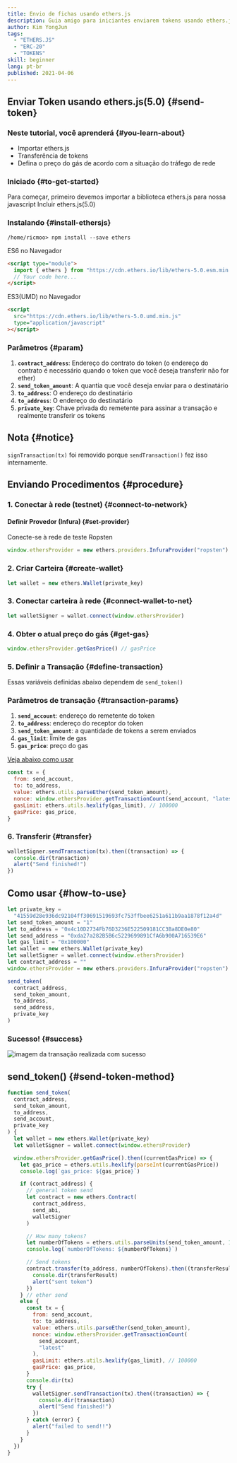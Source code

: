```yaml
---
title: Envio de fichas usando ethers.js
description: Guia amigo para iniciantes enviarem tokens usando ethers.js.
author: Kim YongJun
tags:
  - "ETHERS.JS"
  - "ERC-20"
  - "TOKENS"
skill: beginner
lang: pt-br
published: 2021-04-06
---
```


## Enviar Token usando ethers.js(5.0) {#send-token}

### Neste tutorial, você aprenderá {#you-learn-about}

- Importar ethers.js
- Transferência de tokens
- Defina o preço do gás de acordo com a situação do tráfego de rede

### Iniciado {#to-get-started}

Para começar, primeiro devemos importar a biblioteca ethers.js para nossa javascript Incluir ethers.js(5.0)

### Instalando {#install-ethersjs}

```shell
/home/ricmoo> npm install --save ethers
```

ES6 no Navegador

```html
<script type="module">
  import { ethers } from "https://cdn.ethers.io/lib/ethers-5.0.esm.min.js"
  // Your code here...
</script>
```

ES3(UMD) no Navegador

```html
<script
  src="https://cdn.ethers.io/lib/ethers-5.0.umd.min.js"
  type="application/javascript"
></script>
```

### Parâmetros {#param}

1. **`contract_address`**: Endereço do contrato do token (o endereço do contrato é necessário quando o token que você deseja transferir não for ether)
2. **`send_token_amount`**: A quantia que você deseja enviar para o destinatário
3. **`to_address`**: O endereço do destinatário
4. **`to_address`**: O endereço do destinatário
5. **`private_key`**: Chave privada do remetente para assinar a transação e realmente transferir os tokens

## Nota {#notice}

`signTransaction(tx)` foi removido porque `sendTransaction()` fez isso internamente.

## Enviando Procedimentos {#procedure}

### 1. Conectar à rede (testnet) {#connect-to-network}

#### Definir Provedor (Infura) {#set-provider}

Conecte-se à rede de teste Ropsten

```javascript
window.ethersProvider = new ethers.providers.InfuraProvider("ropsten")
```

### 2. Criar Carteira {#create-wallet}

```javascript
let wallet = new ethers.Wallet(private_key)
```

### 3. Conectar carteira à rede {#connect-wallet-to-net}

```javascript
let walletSigner = wallet.connect(window.ethersProvider)
```

### 4. Obter o atual preço do gás {#get-gas}

```javascript
window.ethersProvider.getGasPrice() // gasPrice
```

### 5. Definir a Transação {#define-transaction}

Essas variáveis definidas abaixo dependem de `send_token()`

### Parâmetros de transação {#transaction-params}

1. **`send_account`**: endereço do remetente do token
2. **`to_address`**: endereço do receptor do token
3. **`send_token_amount`**: a quantidade de tokens a serem enviados
4. **`gas_limit`**: limite de gas
5. **`gas_price`**: preço do gas

[Veja abaixo como usar](#how-to-use)

```javascript
const tx = {
  from: send_account,
  to: to_address,
  value: ethers.utils.parseEther(send_token_amount),
  nonce: window.ethersProvider.getTransactionCount(send_account, "latest"),
  gasLimit: ethers.utils.hexlify(gas_limit), // 100000
  gasPrice: gas_price,
}
```

### 6. Transferir {#transfer}

```javascript
walletSigner.sendTransaction(tx).then((transaction) => {
  console.dir(transaction)
  alert("Send finished!")
})
```

## Como usar {#how-to-use}

```javascript
let private_key =
  "41559d28e936dc92104ff30691519693fc753ffbee6251a611b9aa1878f12a4d"
let send_token_amount = "1"
let to_address = "0x4c10D2734Fb76D3236E522509181CC3Ba8DE0e80"
let send_address = "0xda27a282B5B6c5229699891CfA6b900A716539E6"
let gas_limit = "0x100000"
let wallet = new ethers.Wallet(private_key)
let walletSigner = wallet.connect(window.ethersProvider)
let contract_address = ""
window.ethersProvider = new ethers.providers.InfuraProvider("ropsten")

send_token(
  contract_address,
  send_token_amount,
  to_address,
  send_address,
  private_key
)
```

### Sucesso! {#success}

![imagem da transação realizada com sucesso](./successful-transaction.png)

## send_token() {#send-token-method}

```javascript
function send_token(
  contract_address,
  send_token_amount,
  to_address,
  send_account,
  private_key
) {
  let wallet = new ethers.Wallet(private_key)
  let walletSigner = wallet.connect(window.ethersProvider)

  window.ethersProvider.getGasPrice().then((currentGasPrice) => {
    let gas_price = ethers.utils.hexlify(parseInt(currentGasPrice))
    console.log(`gas_price: ${gas_price}`)

    if (contract_address) {
      // general token send
      let contract = new ethers.Contract(
        contract_address,
        send_abi,
        walletSigner
      )

      // How many tokens?
      let numberOfTokens = ethers.utils.parseUnits(send_token_amount, 18)
      console.log(`numberOfTokens: ${numberOfTokens}`)

      // Send tokens
      contract.transfer(to_address, numberOfTokens).then((transferResult) => {
        console.dir(transferResult)
        alert("sent token")
      })
    } // ether send
    else {
      const tx = {
        from: send_account,
        to: to_address,
        value: ethers.utils.parseEther(send_token_amount),
        nonce: window.ethersProvider.getTransactionCount(
          send_account,
          "latest"
        ),
        gasLimit: ethers.utils.hexlify(gas_limit), // 100000
        gasPrice: gas_price,
      }
      console.dir(tx)
      try {
        walletSigner.sendTransaction(tx).then((transaction) => {
          console.dir(transaction)
          alert("Send finished!")
        })
      } catch (error) {
        alert("failed to send!!")
      }
    }
  })
}
```
